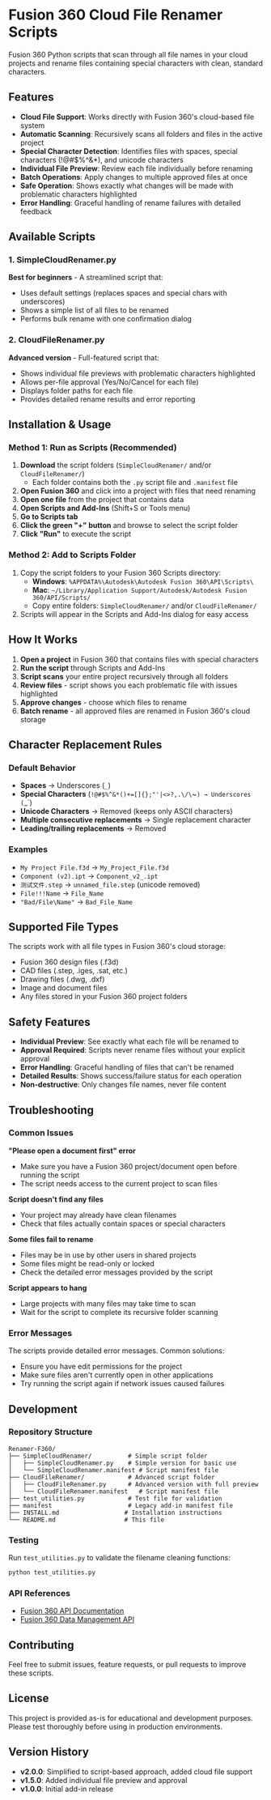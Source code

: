 # Fusion 360 Cloud File Renamer Scripts

Fusion 360 Python scripts that scan through all file names in your cloud projects and rename files containing special characters with clean, standard characters.

## Features

- **Cloud File Support**: Works directly with Fusion 360's cloud-based file system
- **Automatic Scanning**: Recursively scans all folders and files in the active project
- **Special Character Detection**: Identifies files with spaces, special characters (!@#$%^&*), and unicode characters
- **Individual File Preview**: Review each file individually before renaming
- **Batch Operations**: Apply changes to multiple approved files at once
- **Safe Operation**: Shows exactly what changes will be made with problematic characters highlighted
- **Error Handling**: Graceful handling of rename failures with detailed feedback

## Available Scripts

### 1. SimpleCloudRenamer.py
**Best for beginners** - A streamlined script that:
- Uses default settings (replaces spaces and special chars with underscores)
- Shows a simple list of all files to be renamed
- Performs bulk rename with one confirmation dialog

### 2. CloudFileRenamer.py  
**Advanced version** - Full-featured script that:
- Shows individual file previews with problematic characters highlighted
- Allows per-file approval (Yes/No/Cancel for each file)
- Displays folder paths for each file
- Provides detailed rename results and error reporting

## Installation & Usage

### Method 1: Run as Scripts (Recommended)
1. **Download** the script folders (`SimpleCloudRenamer/` and/or `CloudFileRenamer/`)
   - Each folder contains both the `.py` script file and `.manifest` file
2. **Open Fusion 360** and click into a project with files that need renaming
3. **Open one file** from the project that contains data
4. **Open Scripts and Add-Ins** (Shift+S or Tools menu)
5. **Go to Scripts tab**
6. **Click the green "+" button** and browse to select the script folder
7. **Click "Run"** to execute the script

### Method 2: Add to Scripts Folder
1. Copy the script folders to your Fusion 360 Scripts directory:
   - **Windows**: `%APPDATA%\Autodesk\Autodesk Fusion 360\API\Scripts\`
   - **Mac**: `~/Library/Application Support/Autodesk/Autodesk Fusion 360/API/Scripts/`
   - Copy entire folders: `SimpleCloudRenamer/` and/or `CloudFileRenamer/`
2. Scripts will appear in the Scripts and Add-Ins dialog for easy access

## How It Works

1. **Open a project** in Fusion 360 that contains files with special characters
2. **Run the script** through Scripts and Add-Ins
3. **Script scans** your entire project recursively through all folders
4. **Review files** - script shows you each problematic file with issues highlighted
5. **Approve changes** - choose which files to rename
6. **Batch rename** - all approved files are renamed in Fusion 360's cloud storage

## Character Replacement Rules

### Default Behavior
- **Spaces** → Underscores (`_`)
- **Special Characters** (`!@#$%^&*()+=[]{};"'|<>?,.\/\`~`) → Underscores (`_`)
- **Unicode Characters** → Removed (keeps only ASCII characters)
- **Multiple consecutive replacements** → Single replacement character
- **Leading/trailing replacements** → Removed

### Examples
- `My Project File.f3d` → `My_Project_File.f3d`
- `Component (v2).ipt` → `Component_v2_.ipt`
- `测试文件.step` → `unnamed_file.step` (unicode removed)
- `File!!!Name` → `File_Name`
- `"Bad/File\Name"` → `Bad_File_Name`

## Supported File Types

The scripts work with all file types in Fusion 360's cloud storage:
- Fusion 360 design files (.f3d)
- CAD files (.step, .iges, .sat, etc.)
- Drawing files (.dwg, .dxf)
- Image and document files
- Any files stored in your Fusion 360 project folders

## Safety Features

- **Individual Preview**: See exactly what each file will be renamed to
- **Approval Required**: Scripts never rename files without your explicit approval
- **Error Handling**: Graceful handling of files that can't be renamed
- **Detailed Results**: Shows success/failure status for each operation
- **Non-destructive**: Only changes file names, never file content

## Troubleshooting

### Common Issues

**"Please open a document first" error**
- Make sure you have a Fusion 360 project/document open before running the script
- The script needs access to the current project to scan files

**Script doesn't find any files**
- Your project may already have clean filenames
- Check that files actually contain spaces or special characters

**Some files fail to rename**
- Files may be in use by other users in shared projects
- Some files might be read-only or locked
- Check the detailed error messages provided by the script

**Script appears to hang**
- Large projects with many files may take time to scan
- Wait for the script to complete its recursive folder scanning

### Error Messages

The scripts provide detailed error messages. Common solutions:
- Ensure you have edit permissions for the project
- Make sure files aren't currently open in other applications
- Try running the script again if network issues caused failures

## Development

### Repository Structure
```
Renamer-F360/
├── SimpleCloudRenamer/          # Simple script folder
│   ├── SimpleCloudRenamer.py    # Simple version for basic use
│   └── SimpleCloudRenamer.manifest # Script manifest file
├── CloudFileRenamer/            # Advanced script folder  
│   ├── CloudFileRenamer.py      # Advanced version with full preview
│   └── CloudFileRenamer.manifest   # Script manifest file
├── test_utilities.py            # Test file for validation
├── manifest                     # Legacy add-in manifest file
├── INSTALL.md                  # Installation instructions
└── README.md                   # This file
```

### Testing
Run `test_utilities.py` to validate the filename cleaning functions:
```python
python test_utilities.py
```

### API References
- [Fusion 360 API Documentation](https://help.autodesk.com/view/fusion360/ENU/?guid=GUID-A92A4B10-3781-4925-94C6-47DA85A4F65A)
- [Fusion 360 Data Management API](https://help.autodesk.com/view/fusion360/ENU/?guid=GUID-BD6B2B0C-F982-41C8-94DC-F15C8B9A75C8)

## Contributing

Feel free to submit issues, feature requests, or pull requests to improve these scripts.

## License

This project is provided as-is for educational and development purposes. Please test thoroughly before using in production environments.

## Version History

- **v2.0.0**: Simplified to script-based approach, added cloud file support
- **v1.5.0**: Added individual file preview and approval
- **v1.0.0**: Initial add-in release
